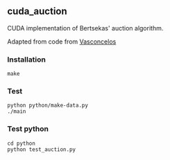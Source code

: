 ## cuda\_auction

CUDA implementation of Bertsekas' auction algorithm.

Adapted from code from [Vasconcelos](https://pdfs.semanticscholar.org/8af6/0bf84f0f99c5691dd7601621e9b083ebb40f.pdf)

### Installation

```
make
```

### Test
```
python python/make-data.py
./main
```

### Test python
```
cd python
python test_auction.py
```